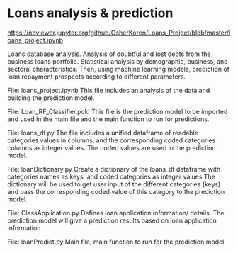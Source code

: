 # Loans analysis & prediction
https://nbviewer.jupyter.org/github/OsherKoren/Loans_Project/blob/master/loans_project.ipynb 

Loans database analysis. 
Analysis of doubtful and lost debts from the business loans portfolio. 
Statistical analysis by demographic, business, and sectoral characteristics. 
Then, using machine learning models, prediction of loan repayment prospects according to different parameters.

File: loans_project.ipynb
This file includes an analysis of the data and building the prediction model.

File: Loan_RF_Classifier.pckl
This file is the prediction model to be imported and used in the main file and the main function to run for predictions.

File: loans_df.py
The file includes a unified dataframe of readable categories values in columns, 
and the corresponding coded categories columns as integer values.
The coded values are used in the prediction model.

File: loanDictionary.py
Create a dictionary of the loans_df dataframe with categories names as keys, and coded categories as integer values
The dictionary will be used to get user input of the different categories (keys)
and pass the corresponding coded value of this category to the prediction model.

File: ClassApplication.py
Defines loan application information/ details.
The prediction model will give a prediction results based on loan application information.

File: loanPredict.py
Main file, main function to run for the prediction model

